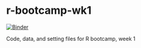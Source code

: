 # r-bootcamp-wk1

[![Binder](https://mybinder.org/badge_logo.svg)](https://mybinder.org/v2/gh/wingho-uw/r-bootcamp-wk1/HEAD?urlpath=rstudio)

Code, data, and setting files for R bootcamp, week 1
